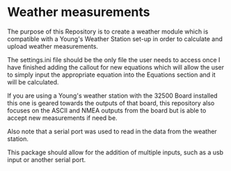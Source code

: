 # Weather measurements

The purpose of this Repository is to create a weather module which is compatible with a Young's Weather Station set-up in order to calculate 
and upload weather measurements. 

The settings.ini file should be the only file the user needs to access once I have finished adding the callout for new equations 
which will allow the user to simply input the appropriate equation into the Equations section and it will be calculated. 

If you are using a Young's weather station with the 32500 Board installed this one is geared towards the outputs of that board, this
repository also focuses on the ASCII and NMEA outputs from the board but is able to accept new measurements if need be. 

Also note that a serial port was used to read in the data from the weather station.

This package should allow for the addition of multiple inputs, such as a usb input or another serial port. 
